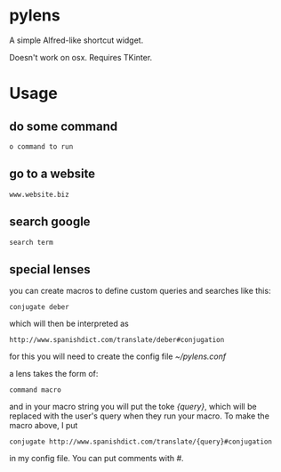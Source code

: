 pylens
======

A simple Alfred-like shortcut widget.

Doesn't work on osx. Requires TKinter.

Usage
=====

do some command
-----------

    o command to run

go to a website
---------------

    www.website.biz

search google
-------------

    search term

special lenses
-------------

you can create macros to define custom queries and searches like this:

    conjugate deber

which will then be interpreted as

    http://www.spanishdict.com/translate/deber#conjugation

for this you will need to create the config file *~/pylens.conf*

a lens takes the form of:

    command macro

and in your macro string you will put the toke *{query}*, which will be replaced with the user's query when they run your macro. To make the macro above, I put

    conjugate http://www.spanishdict.com/translate/{query}#conjugation

in my config file. You can put comments with *#*.
